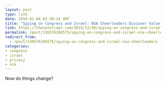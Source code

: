 ```yaml
---
layout: post
type: link
date: 2016-01-04 02:30:24 GMT
title: "Spying on Congress and Israel: NSA Cheerleaders Discover Value of Privacy Only When Their Own Is Violated"
link: https://theintercept.com/2015/12/30/spying-on-congress-and-israel-nsa-cheerleaders-discover-value-of-privacy-only-when-their-own-is-violated/
permalink: /post/136576186575/spying-on-congress-and-israel-nsa-cheerleaders
redirect_from: 
  - /post/136576186575/spying-on-congress-and-israel-nsa-cheerleaders
categories:
- congress
- israel
- privacy
- nsa
---
```


<p>Now do things change?</p>